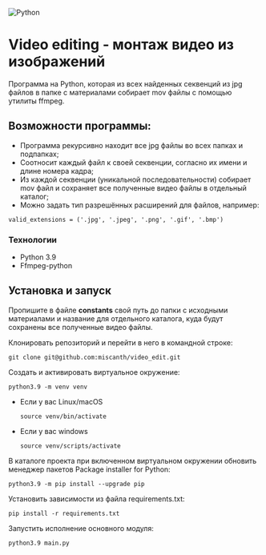 ![Python](https://img.shields.io/badge/python-3670A0?style=for-the-badge&logo=python&logoColor=ffdd54)


# Video editing - монтаж видео из изображений
Программа на Python, которая из всех найденных секвенций из jpg файлов в папке с материалами собирает mov файлы с помощью утилиты ffmpeg.


## Возможности программы:

* Программа рекурсивно находит все jpg файлы во всех папках и подпапках;
* Соотносит каждый файл к своей секвенции, согласно их имени и длине номера кадра;
* Из каждой секвенции (уникальной последовательности) собирает mov файл и сохраняет все полученные видео файлы в отдельный каталог;
* Можно задать тип разрешённых расширений для файлов, например:
```
valid_extensions = ('.jpg', '.jpeg', '.png', '.gif', '.bmp')
```

### Технологии

* Python 3.9
* Ffmpeg-python


## Установка и запуск

Пропишите в файле **constants** свой путь до папки с исходными материалами и название для отдельного каталога, куда будут сохранены все полученные видео файлы.


Клонировать репозиторий и перейти в него в командной строке: 
```
git clone git@github.com:miscanth/video_edit.git
```
Создать и активировать виртуальное окружение: 
```
python3.9 -m venv venv 
```
* Если у вас Linux/macOS 

    ```
    source venv/bin/activate
    ```
* Если у вас windows 
 
    ```
    source venv/scripts/activate
    ```
В каталоге проекта при включенном виртуальном окружении обновить менеджер пакетов Package installer for Python:
```
python3.9 -m pip install --upgrade pip
```
Установить зависимости из файла requirements.txt:
```
pip install -r requirements.txt
```
Запустить исполнение основного модуля:
```
python3.9 main.py
```